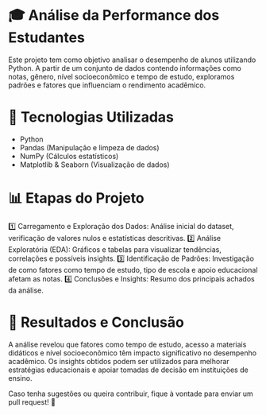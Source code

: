 # 🎓 Análise da Performance dos Estudantes

Este projeto tem como objetivo analisar o desempenho de alunos utilizando Python. A partir de um conjunto de dados contendo informações como notas, gênero, nível socioeconômico e tempo de estudo, exploramos padrões e fatores que influenciam o rendimento acadêmico.

# 🚀 Tecnologias Utilizadas

- Python
- Pandas (Manipulação e limpeza de dados)
- NumPy (Cálculos estatísticos)
- Matplotlib & Seaborn (Visualização de dados)

# 📊 Etapas do Projeto
1️⃣ Carregamento e Exploração dos Dados: Análise inicial do dataset, verificação de valores nulos e estatísticas descritivas.
2️⃣ Análise Exploratória (EDA): Gráficos e tabelas para visualizar tendências, correlações e possíveis insights.
3️⃣ Identificação de Padrões: Investigação de como fatores como tempo de estudo, tipo de escola e apoio educacional afetam as notas.
4️⃣ Conclusões e Insights: Resumo dos principais achados da análise.

# 📌 Resultados e Conclusão

A análise revelou que fatores como tempo de estudo, acesso a materiais didáticos e nível socioeconômico têm impacto significativo no desempenho acadêmico. Os insights obtidos podem ser utilizados para melhorar estratégias educacionais e apoiar tomadas de decisão em instituições de ensino.

Caso tenha sugestões ou queira contribuir, fique à vontade para enviar um pull request! 🚀
